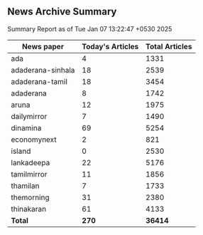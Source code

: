 <!-- @format -->
## News Archive Summary

Summary Report as of Tue Jan 07 13:22:47 +0530 2025

| News paper         | Today's Articles | Total Articles |
|--------------------|------------------|----------------|
| ada               | 4          | 1331        |
| adaderana-sinhala               | 18          | 2539        |
| adaderana-tamil               | 18          | 3454        |
| adaderana               | 8          | 1742        |
| aruna               | 12          | 1975        |
| dailymirror               | 7          | 1490        |
| dinamina               | 69          | 5254        |
| economynext               | 2          | 821        |
| island               | 0          | 2530        |
| lankadeepa               | 22          | 5176        |
| tamilmirror               | 11          | 1856        |
| thamilan               | 7          | 1733        |
| themorning               | 31          | 2380        |
| thinakaran               | 61          | 4133        |
| **Total**          | **270**      | **36414** |

